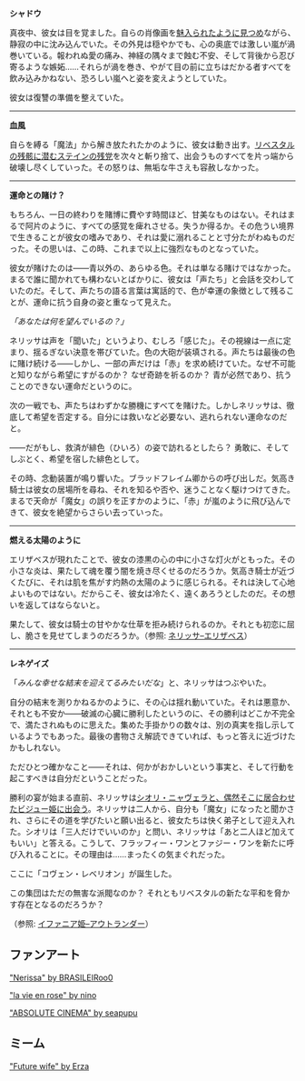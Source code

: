 <!-- title: ネリッサ・ジュリエット・レイヴンクロフト -->
<!-- status: 生存 -->

**シャドウ**

真夜中、彼女は目を覚ました。自らの肖像画を[魅入られたように見つめ](https://youtu.be/MXqotm_8_Hc?t=228)ながら、静寂の中に沈み込んでいた。その外見は穏やかでも、心の奥底では激しい嵐が渦巻いている。報われぬ愛の痛み、神経の隅々まで蝕む不安、そして背後から忍び寄るような嫉妬……それらが渦を巻き、やがて目の前に立ちはだかる者すべてを飲み込みかねない、恐ろしい嵐へと姿を変えようとしていた。

彼女は復讐の準備を整えていた。

---

**血風**

自らを縛る「魔法」から解き放たれたかのように、彼女は動き出す。[リベスタルの残骸に潜むステインの残党](https://youtu.be/MXqotm_8_Hc?t=483)を次々と斬り捨て、出会うものすべてを片っ端から破壊し尽くしていった。その怒りは、無垢な牛さえも容赦しなかった。

---

**運命との賭け？**

もちろん、一日の終わりを賭博に費やす時間ほど、甘美なものはない。それはまるで阿片のように、すべての感覚を痺れさせる。失うか得るか。その危うい境界で生きることが彼女の嗜みであり、それは愛に溺れることと寸分たがわぬものだった。その思いは、この時、これまで以上に強烈なものとなっていた。

彼女が賭けたのは――青以外の、あらゆる色。それは単なる賭けではなかった。まるで誰に聞かれても構わないとばかりに、彼女は「声たち」と会話を交わしていたのだ。そして、声たちの語る言葉は寓話的で、色が幸運の象徴として残ることが、運命に抗う自身の姿と重なって見えた。

_「あなたは何を望んでいるの？」_

ネリッサは声を「聞いた」というより、むしろ「感じた」。その視線は一点に定まり、揺るぎない決意を帯びていた。色の大砲が装填される。声たちは最後の色に賭け続ける――しかし、一部の声だけは「赤」を求め続けていた。なぜ不可能と知りながら希望にすがるのか？ なぜ奇跡を祈るのか？ 青が必然であり、抗うことのできない運命だというのに。

次の一戦でも、声たちはわずかな勝機にすべてを賭けた。しかしネリッサは、徹底して希望を否定する。自分には救いなど必要ない、逃れられない運命なのだと。

――だがもし、救済が緋色（ひいろ）の姿で訪れるとしたら？ 勇敢に、そしてしぶとく、希望を宿した緋色として。

その時、念動装置が鳴り響いた。ブラッドフレイム卿からの呼び出しだ。気高き騎士は彼女の居場所を尋ね、それを知るや否や、迷うことなく駆けつけてきた。まるで天命が「魔女」の誤りを正すかのように、「赤」が嵐のように飛び込んできて、彼女を絶望からさらい去っていった。

---

**燃える太陽のように**

エリザベスが現れたことで、彼女の漆黒の心の中に小さな灯火がともった。その小さな炎は、果たして魂を覆う闇を焼き尽くせるのだろうか。気高き騎士が近づくたびに、それは肌を焦がす灼熱の太陽のように感じられる。それは決して心地よいものではない。だからこそ、彼女は冷たく、遠くあろうとしたのだ。その想いを返してはならないと。

果たして、彼女は騎士の甘やかな仕草を拒み続けられるのか。それとも初恋に屈し、脆さを見せてしまうのだろうか。（参照: [ネリッサ–エリザベス](#edge:liz-nerissa)）

---

**レネゲイズ**

「_みんな幸せな結末を迎えてるみたいだな_」と、ネリッサはつぶやいた。

自分の結末を測りかねるかのように、その心は揺れ動いていた。それは悪意か、それとも不安か――破滅の心臓に勝利したというのに、その勝利はどこか不完全で、満たされぬものに思えた。集めた手掛かりの数々は、別の真実を指し示しているようでもあった。最後の書物さえ解読できていれば、もっと答えに近づけたかもしれない。

ただひとつ確かなこと――それは、何かがおかしいという事実と、そして行動を起こすべきは自分だということだった。

勝利の宴が始まる直前、ネリッサは[シオリ・ニャヴェラと、偶然そこに居合わせたビジュー姫に出会う](https://youtu.be/MXqotm_8_Hc?t=7518)。ネリッサは二人から、自分も「魔女」になったと聞かされ、さらにその道を学びたいと願い出ると、彼女たちは快く弟子として迎え入れた。シオリは「三人だけでいいのか」と問い、ネリッサは「あと二人ほど加えてもいい」と答える。こうして、フラッフィー・ワンとファジー・ワンを新たに呼び入れることに。その理由は……まったくの気まぐれだった。

ここに「コヴェン・レベリオン」が誕生した。

この集団はただの無害な派閥なのか？ それともリベスタルの新たな平和を脅かす存在となるのだろうか？

（参照: [イファニア姫–アウトランダー](#edge:iphania-outlander)）

## ファンアート

["Nerissa" by BRASILEIRoo0](https://x.com/BRASILEIROO0/status/1923024077683347585)

["la vie en rose" by nino](https://x.com/2nochuu/status/192423997458383113)

["ABSOLUTE CINEMA" by seapupu](https://x.com/seapupu290495/status/1921597971465920739)

<!-- shiori -->

## ミーム

["Future wife" by Erza](https://x.com/Ezralguard/status/1921418653880271200)
